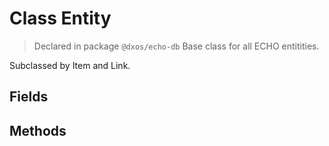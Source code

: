# Class Entity
> Declared in package `@dxos/echo-db`
Base class for all ECHO entitities.

Subclassed by Item and Link.

## Fields

## Methods
